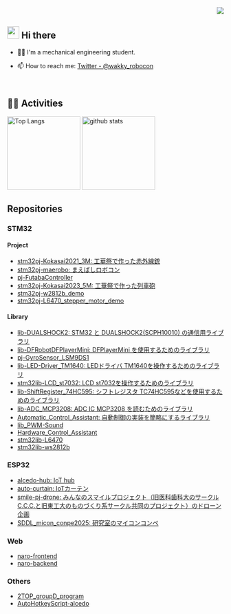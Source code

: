 <!-- 1. GitHub usernameを変更 -->
<div align="right">
  <img src="https://komarev.com/ghpvc/?username=wakky-alcedo" />
</div>


<!-- 2. プロフィールや連絡先を変更 -->
## <img src="https://media.giphy.com/media/hvRJCLFzcasrR4ia7z/giphy.gif" width="28"> Hi there

- 🧑‍💻 I'm a mechanical engineering student.
<!-- - 🌱 I’m currently learning go! -->
- 📫 How to reach me: [Twitter - @wakky_robocon](https://twitter.com/wakky_robocon)
<br>


<!-- 3. 好きな技術スタックに変更 -->
<!-- ライトモート：theme=light, ダークモート：theme=dark -->
<!-- アイコンの選択肢一覧：https://arc.net/l/quote/zizyykfh -->
<!-- ## 🌱 Skills
<img alt="my skills" src="https://skillicons.dev/icons?theme=dark&perline=7&i=html,css,js,ts,react,next,figma,python,fastapi,go,docker,terraform,aws,gcp" />
<br>
-->

<!-- 4. GitHub usernameを変更, 2箇所 -->
<!-- ライトモート：theme=light, ダークモート：theme=vue-dark  -->
## 🏃‍♀️ Activities
<div align="left"> 
  <img alt="Top Langs" height="170px" src="https://github-readme-stats.vercel.app/api?username=wakky-alcedo&theme=vue-dark&layout=compact" />
  <img alt="github stats" height="170px" src="https://github-readme-stats.vercel.app/api/top-langs/?username=wakky-alcedo&theme=vue-dark&layout=compact" />
</div>

## Repositories

### STM32
#### Project
- [stm32pj-Kokasai2021_3M: 工華祭で作った赤外線銃](https://github.com/wakky-alcedo/stm32pj-Kokasai2021_3M)
- [stm32pj-maerobo: まえばしロボコン](https://github.com/wakky-alcedo/stm32pj-maerobo)
- [pj-FutabaController](https://github.com/wakky-alcedo/pj-FutabaController)
- [stm32pj-Kokasai2023_5M: 工華祭で作った列車砲](https://github.com/wakky-alcedo/stm32pj-Kokasai2023_5M)
- [stm32pj-w2812b_demo](https://github.com/wakky-alcedo/stm32pj-w2812b_demo)
- [stm32pj-L6470_stepper_motor_demo](https://github.com/wakky-alcedo/stm32pj-L6470_stepper_motor_demo)
#### Library
- [lib-DUALSHOCK2: STM32 と DUALSHOCK2(SCPH10010) の通信用ライブラリ](https://github.com/wakky-alcedo/lib-DUALSHOCK2)
- [lib-DFRobotDFPlayerMini: DFPlayerMini を使用するためのライブラリ](https://github.com/wakky-alcedo/lib-DFRobotDFPlayerMini)
- [pj-GyroSensor_LSM9DS1](https://github.com/wakky-alcedo/pj-GyroSensor_LSM9DS1)
- [lib-LED-Driver_TM1640: LEDドライバ TM1640を操作するためのライブラリ](https://github.com/wakky-alcedo/lib-LED-Driver_TM1640)
- [stm32lib-LCD_st7032: LCD st7032を操作するためのライブラリ](https://github.com/wakky-alcedo/stm32lib-LCD_st7032)
- [lib-ShiftRegister_74HC595: シフトレジスタ TC74HC595などを使用するためのライブラリ](https://github.com/wakky-alcedo/lib-ShiftRegister_74HC595)
- [lib-ADC_MCP3208: ADC IC MCP3208 を読むためのライブラリ](https://github.com/wakky-alcedo/lib-ADC_MCP3208)
- [Automatic_Control_Assistant: 自動制御の実装を簡略にするライブラリ](https://github.com/wakky-alcedo/Automatic_Control_Assistant)
- [lib_PWM-Sound](https://github.com/wakky-alcedo/lib_PWM-Sound)
- [Hardware_Control_Assistant](https://github.com/wakky-alcedo/Hardware_Control_Assistant)
- [stm32lib-L6470](https://github.com/wakky-alcedo/stm32lib-L6470)
- [stm32lib-ws2812b](https://github.com/wakky-alcedo/stm32lib-ws2812b)

### ESP32
- [alcedo-hub: IoT hub](https://github.com/wakky-alcedo/alcedo-hub)
- [auto-curtain: IoTカーテン](https://github.com/wakky-alcedo/auto-curtain)
- [smile-pj-drone: みんなのスマイルプロジェクト（旧医科歯科大のサークルC.C.C.と旧東工大のものづくり系サークル共同のプロジェクト）のドローン企画](https://github.com/wakky-alcedo/smile-pj-drone)
- [SDDL_micon_conpe2025: 研究室のマイコンコンペ](https://github.com/wakky-alcedo/SDDL_micon_conpe2025)

### Web
- [naro-frontend](https://github.com/wakky-alcedo/naro-frontend)
- [naro-backend](https://github.com/wakky-alcedo/naro-backend)

### Others
- [2TOP_groupD_program](https://github.com/wakky-alcedo/2TOP_groupD_program)
- [AutoHotkeyScript-alcedo](https://github.com/wakky-alcedo/AutoHotkeyScript-alcedo)


<!--
**wakky-alcedo/wakky-alcedo** is a ✨ _special_ ✨ repository because its `README.md` (this file) appears on your GitHub profile.

Here are some ideas to get you started:

- 🔭 I’m currently working on ...
- 🌱 I’m currently learning ...
- 👯 I’m looking to collaborate on ...
- 🤔 I’m looking for help with ...
- 💬 Ask me about ...
- 📫 How to reach me: ...
- 😄 Pronouns: ...
- ⚡ Fun fact: ...
-->
